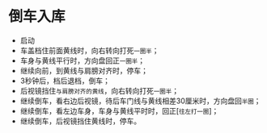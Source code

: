 # 倒车入库
- 启动
- 车盖档住前面黄线时，向右转向打死`一圈半`；
- 车身与黄线平行时，方向盘回正`一圈半`；
- 继续向前，到黄线与肩膀对齐时，停车；
- 3秒钟后，档后退档，倒车；
- 后视镜挡住`与肩膀对齐的黄线`，向右转向打死`一圈半`；
- 继续倒车，看右边后视镜，待后车门线与黄线相差30厘米时，方向盘回`半圈`；
- 继续倒车，看左边车身，车身与黄线平时时，回正[`往左打一圈`]；
- 继续倒车，后视镜挡住黄线时，停车。